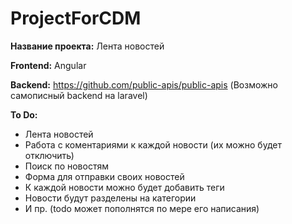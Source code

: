 # ProjectForCDM
**Название проекта:** Лента новостей

**Frontend:** Angular

**Backend:** https://github.com/public-apis/public-apis (Возможно самописный backend на laravel)

**To Do:**
* Лента новостей
* Работа с коментариями к каждой новости (их можно будет отключить)
* Поиск по новостям
* Форма для отправки своих новостей
* К каждой новости можно будет добавить теги
* Новости будут разделены на категории
* И пр. (todo может пополнятся по мере его написания)
